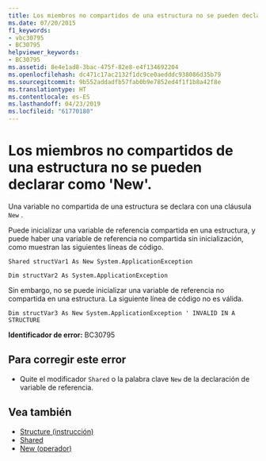 ```yaml
---
title: Los miembros no compartidos de una estructura no se pueden declarar como 'New'.
ms.date: 07/20/2015
f1_keywords:
- vbc30795
- BC30795
helpviewer_keywords:
- BC30795
ms.assetid: 8e4e1ad8-3bac-475f-82e8-e4f134692204
ms.openlocfilehash: dc471c17ac2132f1dc9ce0aedddc938086d35b79
ms.sourcegitcommit: 9b552addadfb57fab0b9e7852ed4f1f1b8a42f8e
ms.translationtype: HT
ms.contentlocale: es-ES
ms.lasthandoff: 04/23/2019
ms.locfileid: "61770180"
---
```

# <a name="non-shared-members-in-a-structure-cannot-be-declared-new"></a>Los miembros no compartidos de una estructura no se pueden declarar como 'New'.
Una variable no compartida de una estructura se declara con una cláusula `New` .  
  
 Puede inicializar una variable de referencia compartida en una estructura, y puede haber una variable de referencia no compartida sin inicialización, como muestran las siguientes líneas de código.  
  
 `Shared structVar1 As New System.ApplicationException`  
  
 `Dim structVar2 As System.ApplicationException`  
  
 Sin embargo, no se puede inicializar una variable de referencia no compartida en una estructura. La siguiente línea de código no es válida.  
  
 `Dim structVar3 As New System.ApplicationException ' INVALID IN A STRUCTURE`  
  
 **Identificador de error:** BC30795  
  
## <a name="to-correct-this-error"></a>Para corregir este error  
  
- Quite el modificador `Shared` o la palabra clave `New` de la declaración de variable de referencia.  
  
## <a name="see-also"></a>Vea también

- [Structure (instrucción)](../../visual-basic/language-reference/statements/structure-statement.md)
- [Shared](../../visual-basic/language-reference/modifiers/shared.md)
- [New (operador)](../../visual-basic/language-reference/operators/new-operator.md)

